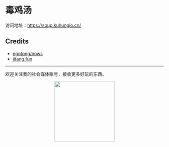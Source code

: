 # 毒鸡汤

访问地址：<https://soup.kuhungio.cn/>

## Credits

* [egotong/nows][nows]
* [jitang.fun](http://jitang.fun/)

---

欢迎关注我的社会媒体账号，接收更多好玩的东西。

<div align="center"><img width="192px" height="192px" src="https://kuhungio.me/images/post/social.jpg"/></div>

[nows]: https://github.com/egotong/nows
